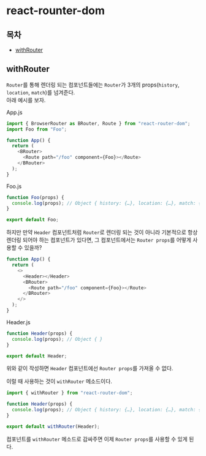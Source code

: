 # react-rounter-dom

## 목차

- [withRouter](#withrouter)

## withRouter

`Router`를 통해 렌더링 되는 컴포넌트들에는 `Router`가 3개의 props(`history`, `location`, `match`)를 넘겨준다.  
아래 예시를 보자.

App.js

```javascript
import { BrowserRouter as BRouter, Route } from "react-router-dom";
import Foo from "Foo";

function App() {
  return (
    <BRouter>
      <Route path="/foo" component={Foo}></Route>
    </BRouter>
  );
}
```

Foo.js

```javascript
function Foo(props) {
  console.log(props); // Object { history: {…}, location: {…}, match: {…}, ... }
}

export default Foo;
```

하지만 만약 `Header` 컴포넌트처럼 `Router`로 렌더링 되는 것이 아니라 기본적으로 항상 렌더링 되어야 하는 컴포넌트가 있다면, 그 컴포넌트에서는 `Router props`를 어떻게 사용할 수 있을까?

```javascript
function App() {
  return (
    <>
      <Header></Header>
      <BRouter>
        <Route path="/foo" component={Foo}></Route>
      </BRouter>
    </>
  );
}
```

Header.js

```javascript
function Header(props) {
  console.log(props); // Object { }
}

export default Header;
```

위와 같이 작성하면 `Header` 컴포넌트에선 `Router props`를 가져올 수 없다.

이럴 때 사용하는 것이 `withRouter` 메소드이다.

```javascript
import { withRouter } from "react-router-dom";

function Header(props) {
  console.log(props); // Object { history: {…}, location: {…}, match: {…}, ... }
}

export default withRouter(Header);
```

컴포넌트를 `withRouter` 메소드로 감싸주면 이제 `Router props`를 사용할 수 있게 된다.
